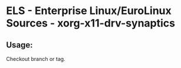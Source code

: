 # ELS - Enterprise Linux/EuroLinux Sources - xorg-x11-drv-synaptics 
## Usage:
  Checkout branch or tag.
